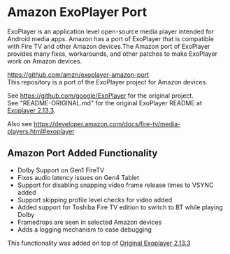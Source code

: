 # Amazon ExoPlayer Port

ExoPlayer is an application level open-source media player intended for Android media apps. Amazon has a port of ExoPlayer that is compatible with Fire TV and other Amazon devices.The Amazon port of ExoPlayer provides many fixes, workarounds, and other patches to make ExoPlayer work on Amazon devices.

https://github.com/amzn/exoplayer-amazon-port  
This repository is a port of the ExoPlayer project for Amazon devices.

See https://github.com/google/ExoPlayer for the original project.  
See "README-ORIGINAL.md" for the original ExoPlayer README at [Exoplayer 2.13.3](https://github.com/amzn/exoplayer-amazon-port/blob/amazon/r2.13.3/README-ORIGINAL.md).

 Also see https://developer.amazon.com/docs/fire-tv/media-players.html#exoplayer

## Amazon Port Added Functionality
- Dolby Support on Gen1 FireTV
- Fixes audio latency issues on Gen4 Tablet
- Support for disabling snapping video frame release times to VSYNC added
- Support skipping profile level checks for video added
- Added support for Toshiba Fire TV edition to switch to BT while playing Dolby 
- Framedrops are seen in selected Amazon devices
- Adds a logging mechanism to ease debugging

This functionality was added on top of [Original Exoplayer 2.13.3](https://github.com/google/ExoPlayer/tree/0ba317b1337eaa789f05dd6c5241246478a3d1e5)
